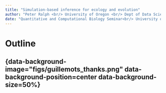 ```yaml
---
title: "Simulation-based inference for ecology and evolution"
author: "Peter Ralph <br/> University of Oregon <br/> Dept of Data Science"
date: "Quantitative and Computational Biology Seminar<br/> University of Southern California // 5 December 2024"
---
```


<!--
Abstract:
-->

# Outline

<!--
title-slide-attributes:
    data-background-image: /path/to/title_image.png
    data-background-size: contain
-->

## {data-background-image="figs/guillemots_thanks.png" data-background-position=center data-background-size=50%}
